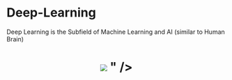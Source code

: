# Deep-Learning
Deep Learning is the Subfield of Machine Learning and AI (similar to Human Brain)
<h1 align="center">
 <img src="https://cdn.shopaccino.com/igmguru/articles/deep-learning.jpg?v=532" />
" />
</h1>


